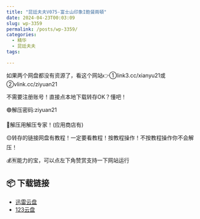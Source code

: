 ```yaml
---
title: "昆廷夫夫V075-富士山印象Ι飽餐兩頓"
date: 2024-04-23T00:03:09
slug: wp-3359
permalink: /posts/wp-3359/
categories:
  - 精华
  - 昆廷夫夫
tags:

---
```


如果两个网盘都没有资源了，看这个网站👉①link3.cc/xianyu21或②vlink.cc/ziyuan21

不需要注册账号！直接点本地下载转存OK？懂吧！

🟢解压密码:ziyuan21

🔵解压用解压专家！(应用商店有)

🟡转存的链接网盘有教程！一定要看教程！按教程操作！不按教程操作你不会解压！

💰🈶能力的宝，可以点左下角赞赏支持一下网站运行

## 📦 下载链接
- [迅雷云盘](https://blziyuan21.com/pay-download/3359?key=ccf5575cb1&down_id=0)
- [123云盘](https://blziyuan21.com/pay-download/3359?key=ccf5575cb1&down_id=1)

